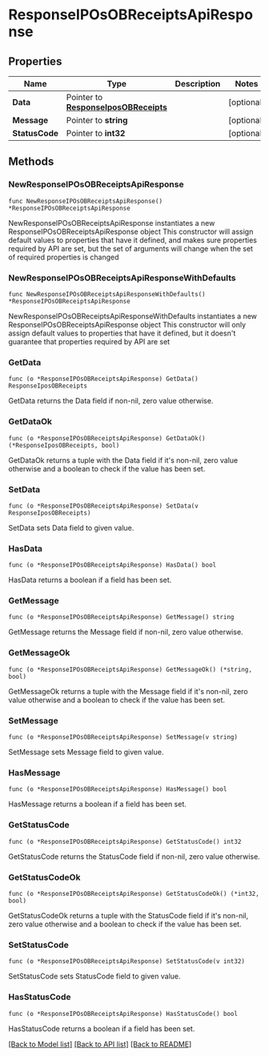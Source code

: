 # ResponseIPOsOBReceiptsApiResponse

## Properties

Name | Type | Description | Notes
------------ | ------------- | ------------- | -------------
**Data** | Pointer to [**ResponseIposOBReceipts**](ResponseIposOBReceipts.md) |  | [optional] 
**Message** | Pointer to **string** |  | [optional] 
**StatusCode** | Pointer to **int32** |  | [optional] 

## Methods

### NewResponseIPOsOBReceiptsApiResponse

`func NewResponseIPOsOBReceiptsApiResponse() *ResponseIPOsOBReceiptsApiResponse`

NewResponseIPOsOBReceiptsApiResponse instantiates a new ResponseIPOsOBReceiptsApiResponse object
This constructor will assign default values to properties that have it defined,
and makes sure properties required by API are set, but the set of arguments
will change when the set of required properties is changed

### NewResponseIPOsOBReceiptsApiResponseWithDefaults

`func NewResponseIPOsOBReceiptsApiResponseWithDefaults() *ResponseIPOsOBReceiptsApiResponse`

NewResponseIPOsOBReceiptsApiResponseWithDefaults instantiates a new ResponseIPOsOBReceiptsApiResponse object
This constructor will only assign default values to properties that have it defined,
but it doesn't guarantee that properties required by API are set

### GetData

`func (o *ResponseIPOsOBReceiptsApiResponse) GetData() ResponseIposOBReceipts`

GetData returns the Data field if non-nil, zero value otherwise.

### GetDataOk

`func (o *ResponseIPOsOBReceiptsApiResponse) GetDataOk() (*ResponseIposOBReceipts, bool)`

GetDataOk returns a tuple with the Data field if it's non-nil, zero value otherwise
and a boolean to check if the value has been set.

### SetData

`func (o *ResponseIPOsOBReceiptsApiResponse) SetData(v ResponseIposOBReceipts)`

SetData sets Data field to given value.

### HasData

`func (o *ResponseIPOsOBReceiptsApiResponse) HasData() bool`

HasData returns a boolean if a field has been set.

### GetMessage

`func (o *ResponseIPOsOBReceiptsApiResponse) GetMessage() string`

GetMessage returns the Message field if non-nil, zero value otherwise.

### GetMessageOk

`func (o *ResponseIPOsOBReceiptsApiResponse) GetMessageOk() (*string, bool)`

GetMessageOk returns a tuple with the Message field if it's non-nil, zero value otherwise
and a boolean to check if the value has been set.

### SetMessage

`func (o *ResponseIPOsOBReceiptsApiResponse) SetMessage(v string)`

SetMessage sets Message field to given value.

### HasMessage

`func (o *ResponseIPOsOBReceiptsApiResponse) HasMessage() bool`

HasMessage returns a boolean if a field has been set.

### GetStatusCode

`func (o *ResponseIPOsOBReceiptsApiResponse) GetStatusCode() int32`

GetStatusCode returns the StatusCode field if non-nil, zero value otherwise.

### GetStatusCodeOk

`func (o *ResponseIPOsOBReceiptsApiResponse) GetStatusCodeOk() (*int32, bool)`

GetStatusCodeOk returns a tuple with the StatusCode field if it's non-nil, zero value otherwise
and a boolean to check if the value has been set.

### SetStatusCode

`func (o *ResponseIPOsOBReceiptsApiResponse) SetStatusCode(v int32)`

SetStatusCode sets StatusCode field to given value.

### HasStatusCode

`func (o *ResponseIPOsOBReceiptsApiResponse) HasStatusCode() bool`

HasStatusCode returns a boolean if a field has been set.


[[Back to Model list]](../README.md#documentation-for-models) [[Back to API list]](../README.md#documentation-for-api-endpoints) [[Back to README]](../README.md)


